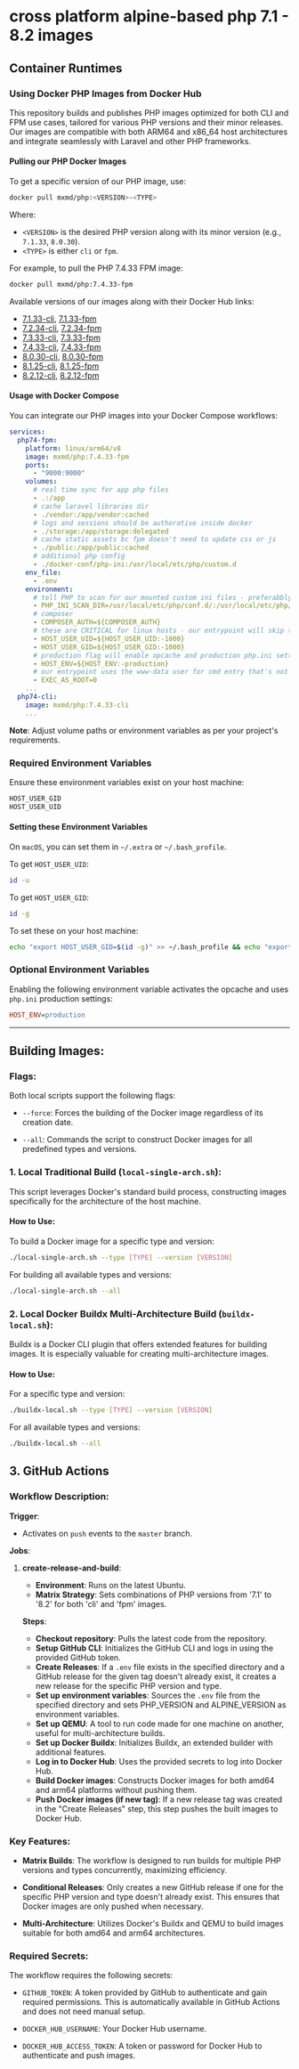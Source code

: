 # cross platform alpine-based php 7.1 - 8.2 images

## Container Runtimes

### Using Docker PHP Images from Docker Hub

This repository builds and publishes PHP images optimized for both CLI and FPM use cases, tailored for various PHP versions and their minor releases. Our images are compatible with both ARM64 and x86_64 host architectures and integrate seamlessly with Laravel and other PHP frameworks.

#### Pulling our PHP Docker Images

To get a specific version of our PHP image, use:

```bash
docker pull mxmd/php:<VERSION>-<TYPE>
```

Where:
- `<VERSION>` is the desired PHP version along with its minor version (e.g., `7.1.33`, `8.0.30`).
- `<TYPE>` is either `cli` or `fpm`.

For example, to pull the PHP 7.4.33 FPM image:

```bash
docker pull mxmd/php:7.4.33-fpm
```

Available versions of our images along with their Docker Hub links:

- [7.1.33-cli](https://hub.docker.com/r/mxmd/php/tags?page=1&name=php:7.1.33-cli), [7.1.33-fpm](https://hub.docker.com/r/mxmd/php/tags?page=1&name=php:7.1.33-fpm)
- [7.2.34-cli](https://hub.docker.com/r/mxmd/php/tags?page=1&name=php:7.2.34-cli), [7.2.34-fpm](https://hub.docker.com/r/mxmd/php/tags?page=1&name=php:7.2.34-fpm)
- [7.3.33-cli](https://hub.docker.com/r/mxmd/php/tags?page=1&name=php:7.3.33-cli), [7.3.33-fpm](https://hub.docker.com/r/mxmd/php/tags?page=1&name=php:7.3.33-fpm)
- [7.4.33-cli](https://hub.docker.com/r/mxmd/php/tags?page=1&name=php:7.4.33-cli), [7.4.33-fpm](https://hub.docker.com/r/mxmd/php/tags?page=1&name=php:7.4.33-fpm)
- [8.0.30-cli](https://hub.docker.com/r/mxmd/php/tags?page=1&name=php:8.0.30-cli), [8.0.30-fpm](https://hub.docker.com/r/mxmd/php/tags?page=1&name=php:8.0.30-fpm)
- [8.1.25-cli](https://hub.docker.com/r/mxmd/php/tags?page=1&name=php:8.1.25-cli), [8.1.25-fpm](https://hub.docker.com/r/mxmd/php/tags?page=1&name=php:8.1.25-fpm)
- [8.2.12-cli](https://hub.docker.com/r/mxmd/php/tags?page=1&name=php:8.2.12-cli), [8.2.12-fpm](https://hub.docker.com/r/mxmd/php/tags?page=1&name=php:8.2.12-fpm)

#### Usage with Docker Compose

You can integrate our PHP images into your Docker Compose workflows:

```yaml
services:
  php74-fpm:
    platform: linux/arm64/v8
    image: mxmd/php:7.4.33-fpm
    ports:
      - "9000:9000"
    volumes:
      # real time sync for app php files
      - .:/app
      # cache laravel libraries dir
      - ./vendor:/app/vendor:cached
      # logs and sessions should be authorative inside docker
      - ./storage:/app/storage:delegated
      # cache static assets bc fpm doesn't need to update css or js
      - ./public:/app/public:cached
      # additional php config
      - ./docker-conf/php-ini:/usr/local/etc/php/custom.d
    env_file:
      - .env
    environment:
      # tell PHP to scan for our mounted custom ini files - preferabbly mount with zz-custom.ini
      - PHP_INI_SCAN_DIR=/usr/local/etc/php/conf.d/:/usr/local/etc/php/custom.d
      # composer
      - COMPOSER_AUTH=${COMPOSER_AUTH}
      # these are CRITICAL for linux hosts - our entrypoint will skip these for macOS if they conflict with GID:20 on the container
      - HOST_USER_UID=${HOST_USER_UID:-1000}
      - HOST_USER_GID=${HOST_USER_GID:-1000}
      # production flag will enable opcache and production php.ini settings
      - HOST_ENV=${HOST_ENV:-production}
      # our entrypoint uses the www-data user for cmd entry that's not php-fpm - swap to EXEC_AS_ROOT=1 if you wanna exec as the root user
      - EXEC_AS_ROOT=0
    ...
  php74-cli:
    image: mxmd/php:7.4.33-cli
    ...
```

**Note**: Adjust volume paths or environment variables as per your project's requirements.

### Required Environment Variables

Ensure these environment variables exist on your host machine:

```bash
HOST_USER_GID
HOST_USER_UID
```

#### Setting these Environment Variables

On `macOS`, you can set them in `~/.extra` or `~/.bash_profile`.

To get `HOST_USER_UID`:

```bash
id -u
```

To get `HOST_USER_GID`:

```bash
id -g
```

To set these on your host machine:

```bash
echo "export HOST_USER_GID=$(id -g)" >> ~/.bash_profile && echo "export HOST_USER_UID=$(id -u)" >> ~/.bash_profile && echo "export DOCKER_USER=$(id -u):$(id -g)" >> ~/.bash_profile
```

### Optional Environment Variables

Enabling the following environment variable activates the opcache and uses `php.ini` production settings:

```ini
HOST_ENV=production
```
---

## Building Images:

### Flags:

Both local scripts support the following flags:

- `--force`: Forces the building of the Docker image regardless of its creation date.

- `--all`: Commands the script to construct Docker images for all predefined types and versions.

### 1. Local Traditional Build (`local-single-arch.sh`):

This script leverages Docker's standard build process, constructing images specifically for the architecture of the host machine.

#### How to Use:

To build a Docker image for a specific type and version:
```bash
./local-single-arch.sh --type [TYPE] --version [VERSION]
```

For building all available types and versions:
```bash
./local-single-arch.sh --all
```

### 2. Local Docker Buildx Multi-Architecture Build (`buildx-local.sh`):

Buildx is a Docker CLI plugin that offers extended features for building images. It is especially valuable for creating multi-architecture images.

#### How to Use:

For a specific type and version:
```bash
./buildx-local.sh --type [TYPE] --version [VERSION]
```

For all available types and versions:
```bash
./buildx-local.sh --all
```


## 3. GitHub Actions

### Workflow Description:

**Trigger**:
- Activates on `push` events to the `master` branch.

**Jobs**:

1. **create-release-and-build**:
   - **Environment**: Runs on the latest Ubuntu.
   - **Matrix Strategy**: Sets combinations of PHP versions from '7.1' to '8.2' for both 'cli' and 'fpm' images.

   **Steps**:
   - **Checkout repository**: Pulls the latest code from the repository.
   - **Setup GitHub CLI**: Initializes the GitHub CLI and logs in using the provided GitHub token.
   - **Create Releases**: If a `.env` file exists in the specified directory and a GitHub release for the given tag doesn't already exist, it creates a new release for the specific PHP version and type.
   - **Set up environment variables**: Sources the `.env` file from the specified directory and sets PHP_VERSION and ALPINE_VERSION as environment variables.
   - **Set up QEMU**: A tool to run code made for one machine on another, useful for multi-architecture builds.
   - **Set up Docker Buildx**: Initializes Buildx, an extended builder with additional features.
   - **Log in to Docker Hub**: Uses the provided secrets to log into Docker Hub.
   - **Build Docker images**: Constructs Docker images for both amd64 and arm64 platforms without pushing them.
   - **Push Docker images (if new tag)**: If a new release tag was created in the "Create Releases" step, this step pushes the built images to Docker Hub.

### Key Features:

- **Matrix Builds**: The workflow is designed to run builds for multiple PHP versions and types concurrently, maximizing efficiency.

- **Conditional Releases**: Only creates a new GitHub release if one for the specific PHP version and type doesn't already exist. This ensures that Docker images are only pushed when necessary.

- **Multi-Architecture**: Utilizes Docker's Buildx and QEMU to build images suitable for both amd64 and arm64 architectures.

### Required Secrets:

The workflow requires the following secrets:

- `GITHUB_TOKEN`: A token provided by GitHub to authenticate and gain required permissions. This is automatically available in GitHub Actions and does not need manual setup.

- `DOCKER_HUB_USERNAME`: Your Docker Hub username.

- `DOCKER_HUB_ACCESS_TOKEN`: A token or password for Docker Hub to authenticate and push images.


